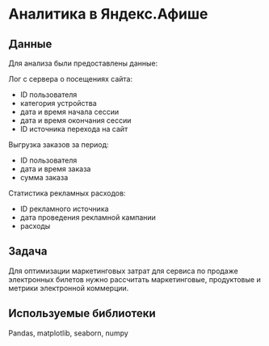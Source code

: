 # Аналитика в Яндекс.Афише

## Данные

Для анализа были предоставлены данные:

Лог с сервера о посещениях сайта:
- ID пользователя
- категория устройства
- дата и время начала сессии
- дата и время окончания сессии
- ID источника перехода на сайт

Выгрузка заказов за период:
- ID пользователя
- дата и время заказа
- сумма заказа

Статистика рекламных расходов:
- ID рекламного источника
- дата проведения рекламной кампании
- расходы

## Задача

Для оптимизации маркетинговых затрат для сервиса по продаже электронных билетов нужно рассчитать маркетинговые, продуктовые и метрики электронной коммерции.

## Используемые библиотеки

Pandas, matplotlib, seaborn, numpy
